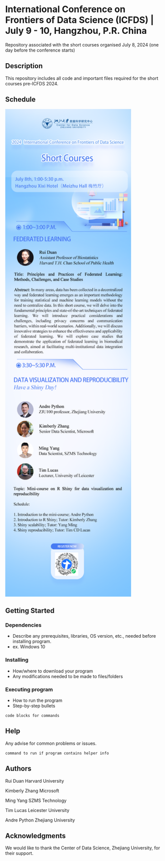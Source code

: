 # International Conference on Frontiers of Data Science (ICFDS) |  July 9 - 10, Hangzhou, P.R. China
Repository associated with the short courses organised July 8, 2024 (one day before the conference starts)

## Description
This repository includes all code and important files required for the short courses pre-ICFDS 2024.

## Schedule

<img src="https://github.com/andrepython/ICFDS/blob/main/schedule.png" alt="schedule" width="400"/>

## Getting Started

### Dependencies

* Describe any prerequisites, libraries, OS version, etc., needed before installing program.
* ex. Windows 10

### Installing

* How/where to download your program
* Any modifications needed to be made to files/folders

### Executing program

* How to run the program
* Step-by-step bullets
```
code blocks for commands
```

## Help

Any advise for common problems or issues.
```
command to run if program contains helper info
```

## Authors

Rui Duan
Harvard University

Kimberly Zhang
Microsoft

Ming Yang
SZMS Technology

Tim Lucas
Leicester University

Andre Python
Zhejiang University


## Acknowledgments

We would like to thank the Center of Data Science, Zhejiang University, for their support.
